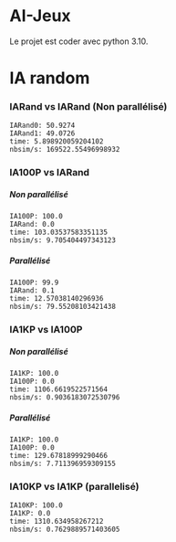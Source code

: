 # AI-Jeux
Le projet est coder avec python 3.10.

# IA random

### IARand vs IARand (Non parallélisé)
    IARand0: 50.9274 
    IARand1: 49.0726
    time: 5.898920059204102
    nbsim/s: 169522.55496998932

### IA100P vs IARand
##### Non parallélisé
    IA100P: 100.0 
    IARand: 0.0
    time: 103.03537583351135
    nbsim/s: 9.705404497343123

##### Parallélisé
    IA100P: 99.9 
    IARand: 0.1
    time: 12.57038140296936
    nbsim/s: 79.55208103421438

### IA1KP vs IA100P
##### Non parallélisé
    IA1KP: 100.0
    IA100P: 0.0
    time: 1106.6619522571564
    nbsim/s: 0.9036183072530796

##### Parallélisé
    IA1KP: 100.0 
    IA100P: 0.0
    time: 129.67818999290466
    nbsim/s: 7.711396959309155

### IA10KP vs IA1KP (parallelisé)
    IA10KP: 100.0 
    IA1KP: 0.0
    time: 1310.634958267212
    nbsim/s: 0.7629889571403605